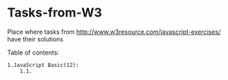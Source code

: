 # Tasks-from-W3
Place where tasks from http://www.w3resource.com/javascript-exercises/ have their solutions

Table of contents:

    1.JavaScript Basic(12):
        1.1. 
